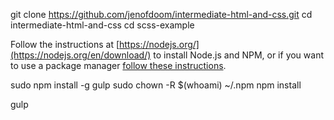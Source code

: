 git clone https://github.com/jenofdoom/intermediate-html-and-css.git
cd intermediate-html-and-css
cd scss-example

Follow the instructions at [https://nodejs.org/](https://nodejs.org/en/download/) to install Node.js and NPM, 
or if you want to use a package manager [follow these instructions](https://nodejs.org/en/download/package-manager/).

sudo npm install -g gulp
sudo chown -R $(whoami) ~/.npm
npm install

gulp
